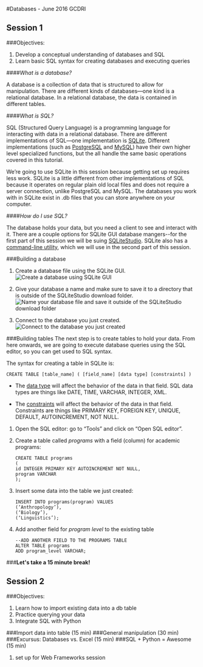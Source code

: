 #Databases - June 2016 GCDRI

## Session 1 
###Objectives:  
1. Develop a conceptual understanding of databases and SQL  
2. Learn basic SQL syntax for creating databases and executing queries

####*What is a database?*

A database is a collection of data that is structured to allow for manipulation. There are different kinds of databases—one kind is a relational database. In a relational database, the data is contained in different tables. 

####*What is SQL?*

SQL (Structured Query Language) is a programming language for interacting with data in a relational database. There are different implementations of SQL—one implementation is [SQLite](https://www.sqlite.org/). Different implementations (such as [PostgreSQL](https://www.postgresql.org/) and [MySQL](https://www.mysql.com/)) have their own higher level specialized functions, but the all handle the same basic operations covered in this tutorial.

We’re going to use SQLite in this session because getting set up requires less work. SQLite is a little different from other implementations of SQL because it operates on regular plain old local files and does not require a server connection, unlike PostgreSQL and MySQL. The databases you work with in SQLite exist in .db files that you can store anywhere on your computer.

####*How do I use SQL?*

The database holds your data, but you need a client to see and interact with it. There are a couple options for SQLite GUI database mangers--for the first part of this session we will be suing [SQLiteStudio](http://sqlitestudio.pl/). SQLite also has a [command-line utility](http://www.sqlite.org/cli.html), which we will use in the second part of this session.

###Building a database  
1. Create a database file using the SQLite GUI.  
![Create a database using SQLite GUI]( GCDRI_databases/images/add_db.png)  

2. Give your database a name and make sure to save it to a directory that is outside of the SQLiteStudio download folder.  
![Name your database file and save it outside of the SQLiteStudio download folder]( GCDRI_databases/images/db_info.png)  

3. Connect to the database you just created.    
![Connect to the database you just created]( GCDRI_databases/images/conn_db.png)  

###Building tables
The next step is to create tables to hold your data. From here onwards, we are going to execute database queries using the SQL editor, so you can get used to SQL syntax.  

The syntax for creating a table in SQLite is:

`CREATE TABLE [table_name] ( [field_name] [data type] [constraints] )`  

- The [data type](https://www.sqlite.org/datatype3.html) will affect the behavior of the data in that field. SQL data types are things like DATE, TIME, VARCHAR, INTEGER, XML.  

- The [constraints](http://www.tutorialspoint.com/sqlite/sqlite_constraints.htm) will  affect the behavior of the data in that field. Constraints are things like PRIMARY KEY, FOREIGN KEY, UNIQUE, DEFAULT, AUTOINCREMENT, NOT NULL.  

1. Open the SQL editor: go to “Tools” and click on “Open SQL editor”.  

2. Create a table called *programs* with a field (column) for academic programs:  
	```
	CREATE TABLE programs  
	(  
	id INTEGER PRIMARY KEY AUTOINCREMENT NOT NULL,  
	program VARCHAR  
	);
	```

3. Insert some data into the table we just created:
	```
	INSERT INTO programs(program) VALUES
	(‘Anthropology’),
	(‘Biology’),
	(‘Linguistics’);
	```

4. Add another field for *program level* to the existing table 
	```
	--ADD ANOTHER FIELD TO THE PROGRAMS TABLE
	ALTER TABLE programs
	ADD program_level VARCHAR;
	```

###**************Let's take a 15 minute break!**************

## Session 2
###Objectives: 
1. Learn how to import existing data into a db table  
2. Practice querying your data  
3. Integrate SQL with Python


###Import data into table (15 min)
###General manipulation (30 min)
###Excursus: Databases vs. Excel (15 min)
###SQL + Python = Awesome (15 min)
  1. set up for Web Frameworks session